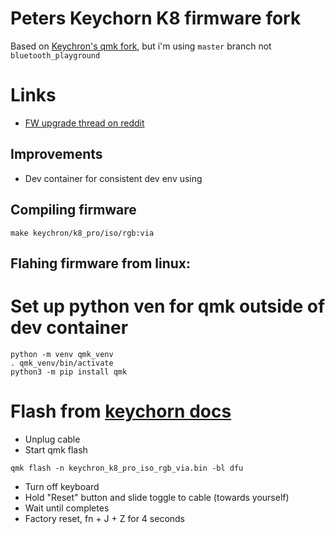# Peters Keychorn K8 firmware fork

Based on [Keychron's qmk fork](https://github.com/Keychron/qmk_firmware/tree/bluetooth_playground/keyboards/keychron), but i'm using `master` branch not `bluetooth_playground`

# Links
  * [FW upgrade thread on reddit](https://www.reddit.com/r/Keychron/comments/11p5go9/how_do_upgrade_to_firmware/)
  



## Improvements
 * Dev container for consistent dev env using 
 
## Compiling firmware

`make keychron/k8_pro/iso/rgb:via`
 
## Flahing firmware from linux:
 
# Set up python ven for qmk outside of dev container
```
python -m venv qmk_venv
. qmk_venv/bin/activate
python3 -m pip install qmk
 ```
 
# Flash from [keychorn docs](https://www.keychron.com/blogs/archived/k8-pro-factory-reset-and-firmware-flash)
 - Unplug cable 
 - Start qmk flash 

 ```
 qmk flash -n keychron_k8_pro_iso_rgb_via.bin -bl dfu
 ```
 
  - Turn off keyboard  
  - Hold "Reset" button and slide toggle to cable (towards yourself)
  - Wait until completes
  - Factory reset, fn + J + Z for 4 seconds 
  
 